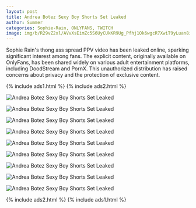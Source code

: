 ```yaml
---
layout: post
title: Andrea Botez Sexy Boy Shorts Set Leaked
author: Summer
categories: Sophie-Rain, ONLYFANS, TWITCH
image: img/b/R29vZ2xl/AVvXsEimZc5S6UyCUkKR9Ug_Pfhj1Ok6wgcR7XwiT9yLuan8ipwf2tJdWL8yxshvPA0nJ6K3biCylT_uZ-dApC5cg8yKRNZrcgPRMtpSLftzd6lj06-VUVRmXBLcdNvYPU6NMiQpB-m60YUiYgDapA2N4-v3I2HlWfHritTcEWxP2-G1sde99CB3I6dvxGMhyr0/s320/Screenshot%202024-07-21%20at%2020-02-57%20Sophie%20Rain%20Thong%20Ass%20Spread%20PPV%20Video%20Leaked.png
---
```

Sophie Rain's thong ass spread PPV video has been leaked online, sparking significant interest among fans. The explicit content, originally available on OnlyFans, has been shared widely on various adult entertainment platforms, including DoodStream and PornX. This unauthorized distribution has raised concerns about privacy and the protection of exclusive content.

{% include ads1.html %}
{% include ads2.html %}

![Andrea Botez Sexy Boy Shorts Set Leaked](https://blogger.googleusercontent.com/img/b/R29vZ2xl/AVvXsEibwDURujPssIc1-qjV59X3Ny63x6cKEcyCKIbzE0tWCIxsQlMBPkFQFCiz7A0LMerh3o3dtq6b6HbwHOh6KhiJgSrtLDN83soI8GHvtn11mgtErkuGmSmuNf2J5F7NNHGVhj_y87Ex9OqGmid0S4lGBmaTFAGS9GC_VzvuOdBQlcrqDPI_SZX8BWcm-Wk/s320/andrea_botez_sexy_boy_shorts_set_leaked-AKSIHQ.jpg)

![Andrea Botez Sexy Boy Shorts Set Leaked](https://blogger.googleusercontent.com/img/b/R29vZ2xl/AVvXsEi0x2X4JCcz5mH5Qi_u9OKvIuhl3lM2hyphenhyphenzQPBQUYNKF5xEptLQ-g2remBzt4A4b49IlA3vGChXPfbnnjEYNfKbNMgeNxvvlCZHpQtdRCUh4CE22ZESW_Oyz0_-iDFA5ZGZpsx7q5-GCWuDy2voNcpynqF4q4Wn6AmEcLA0dB3xzw0czSICJqoRd32PSzhs/s320/andrea_botez_sexy_boy_shorts_set_leaked-GJGHWP.jpg)


![Andrea Botez Sexy Boy Shorts Set Leaked](https://blogger.googleusercontent.com/img/b/R29vZ2xl/AVvXsEhdGTl0HF_cWCgru1rrLw9qG7qMO1VFWo6rkGyrcznXn8TKl71cQutCo5SAqqM2GZzA8N43pFCaQIxokxTK_br8RziKvZa1zldsHW1uxDSpt-u_dK1r7enLG5mWAV7G3pFf3f1fjFktkE8pD-hfHWOzFR-xIM7DsczDZB3MQbVv5JwowVjsOVJ0tvArLBI/s320/andrea_botez_sexy_boy_shorts_set_leaked-IAACKH.jpg)

![Andrea Botez Sexy Boy Shorts Set Leaked](https://blogger.googleusercontent.com/img/b/R29vZ2xl/AVvXsEghyphenhypheni9X6r5gRsrqYUpRxX8a-0CSP1hp535SvuSI0ML1muKnBFh8i74912HztjCkcm-7JfxN-a5d-dR1z9DHLQiHCs0K3ICbu13I0VLHTKHbW-N5teVnVYCd_ScMFBRdYAECXQNwXXkc5rBp6Q9iJJieZOd4vXcl7WC61mdrdjcwNGf2BbxBTDIH_U6h6vU/s320/andrea_botez_sexy_boy_shorts_set_leaked-KBQLFU.jpg)

![Andrea Botez Sexy Boy Shorts Set Leaked](https://blogger.googleusercontent.com/img/b/R29vZ2xl/AVvXsEhZAuvaHY3KjbLFXwJs9UvcDGG-eEZKJamMhA6infzPaKHnLFWXUnJCzSWVdYHdE7C9oHIuPynMx02Da-ibVXTV_SLLzauZ6IXHUYBlLmKeu0piDfW7YA6DvtLwTe-y4SqkBN-ubJwxgObi4N4_wjLLjSRytcYSRJRJ1OMWOYKQXkGLjiRF8ya5CFGDilQ/s320/andrea_botez_sexy_boy_shorts_set_leaked-PAKXYD.jpg)

![Andrea Botez Sexy Boy Shorts Set Leaked](https://blogger.googleusercontent.com/img/b/R29vZ2xl/AVvXsEhJSkuJGXueZ6mZ2CUsfDYkQqAOK-ORu94RyFZGlX43QxN90HdPvpGnoSxtMJTBhGDhEfbWrvmj0ai-v2MZqNU8xaLj3mDl4fzFjSHpqPB79IhIRNkRL3YekdYcrzng_8WbZ_bWBLC2ZwDIFyJAyJ8Q4xCJDSv1uKtrBHJjK0yVmvf8JvguT8fuGrrWbC0/s320/andrea_botez_sexy_boy_shorts_set_leaked-SJQJMY.jpg)

![Andrea Botez Sexy Boy Shorts Set Leaked](https://blogger.googleusercontent.com/img/b/R29vZ2xl/AVvXsEjzUlZQNteHZhRZWM6o3_OwEhbw_zT7e8b52aE5PoFOhW0Dh4zuPSJ4zaret9n6aC8RP8eiTVxbVOIVFBv1veujdZc6ceD6IdvztTK4e44tB5rrYXait9Stv01h36Q0tGQLz6BRnXUDxXWTCxZ6OMXnpS9V_EhMJdXJKxoOx3L9iELud8rYlQmz64wpU0Q/s320/andrea_botez_sexy_boy_shorts_set_leaked-UXIQPN.jpg)

![Andrea Botez Sexy Boy Shorts Set Leaked](https://blogger.googleusercontent.com/img/b/R29vZ2xl/AVvXsEjhqbTJ0acDAvoDnCSS41H7I4gc5g6VfBY0mOQEzJmBviVXPGwSMdgPauysKzGnuBddGk5d6otMqi_rPDjB3NiD6FiScOX8vUIzortJIazbO88HdWwnysSXbWOlE7pj3PWZoNKFHjROhhv-22gjUD_7sfl2xvjMSHsrCE1nFNX30fZD7GqowWExDxNSlaM/s320/andrea_botez_sexy_boy_shorts_set_leaked-XGEVEL.jpg)

![Andrea Botez Sexy Boy Shorts Set Leaked](https://blogger.googleusercontent.com/img/b/R29vZ2xl/AVvXsEgeA5PJ8zdggSePlVkxNUCrnOi4ypVKQFB8s_3SGR-JRtvaSi1NcRf_nY2POxdgUre24s7P6YJ_DGp4t_KhwHtvyl2E4Jb5hETzho0RND_fVeF6Mvia_gOOIxxVkl0Ch7xQfj8AHLeE_OedQlslzPPLSFCdmLz4F_kPgr4dN0nMnRrmRKfPoEcbNQVUn8Y/s320/andrea_botez_sexy_boy_shorts_set_leaked-XLRCPW.jpg)

{% include ads2.html %}
{% include ads1.html %}
